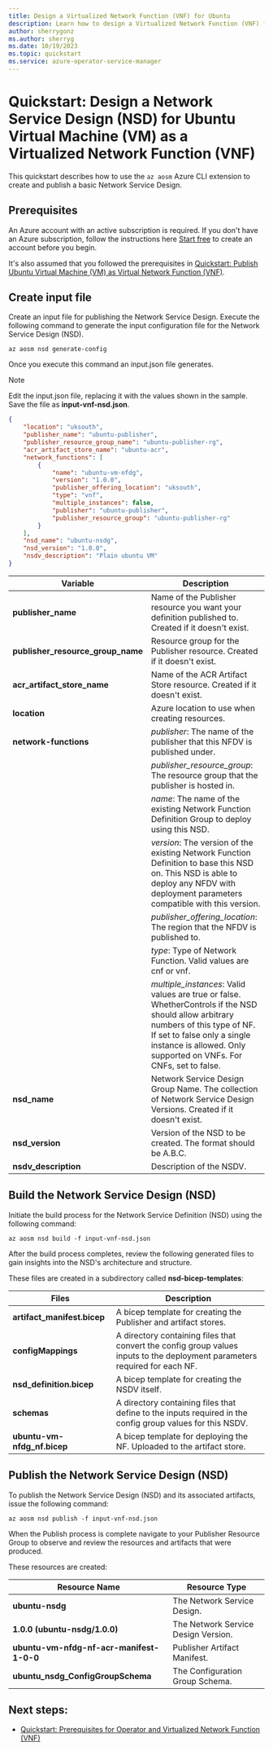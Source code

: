 ```yaml
---
title: Design a Virtualized Network Function (VNF) for Ubuntu
description: Learn how to design a Virtualized Network Function (VNF) for Ubuntu.
author: sherrygonz
ms.author: sherryg
ms.date: 10/19/2023
ms.topic: quickstart
ms.service: azure-operator-service-manager
---
```


# Quickstart: Design a Network Service Design (NSD) for Ubuntu Virtual Machine (VM) as a Virtualized Network Function (VNF)

This quickstart describes how to use the `az aosm` Azure CLI extension to create and publish a basic Network Service Design.

## Prerequisites

An Azure account with an active subscription is required. If you don't have an Azure subscription, follow the instructions here [Start free](https://azure.microsoft.com/free/?WT.mc_id=A261C142F) to create an account before you begin.

It's also assumed that you followed the prerequisites in [Quickstart: Publish Ubuntu Virtual Machine (VM) as Virtual Network Function (VNF)](quickstart-publish-virtualized-network-function-definition.md).

## Create input file

Create an input file for publishing the Network Service Design. Execute the following command to generate the input configuration file for the Network Service Design (NSD).

```azurecli
az aosm nsd generate-config
```

Once you execute this command an input.json file generates.

> [!NOTE]
> Edit the input.json file, replacing it with the values shown in the sample. Save the file as **input-vnf-nsd.json**.

```json
{
    "location": "uksouth",
    "publisher_name": "ubuntu-publisher",
    "publisher_resource_group_name": "ubuntu-publisher-rg",
    "acr_artifact_store_name": "ubuntu-acr",
    "network_functions": [
        {
            "name": "ubuntu-vm-nfdg",
            "version": "1.0.0",
            "publisher_offering_location": "uksouth",
            "type": "vnf",
            "multiple_instances": false,
            "publisher": "ubuntu-publisher",
            "publisher_resource_group": "ubuntu-publisher-rg"
        }
    ],
    "nsd_name": "ubuntu-nsdg",
    "nsd_version": "1.0.0",
    "nsdv_description": "Plain ubuntu VM"
}
```

|Variable  |Description  |
|---------|---------|
|**publisher_name**     |  Name of the Publisher resource you want your definition published to. Created if it doesn't exist.       |
|**publisher_resource_group_name**     |  Resource group for the Publisher resource. Created if it doesn't exist.       |
|**acr_artifact_store_name**     |    Name of the ACR Artifact Store resource. Created if it doesn't exist.     |
|**location**      |      Azure location to use when creating resources.   |
|**network-functions**   |  *publisher*:   The name of the publisher that this NFDV is published under.     |
|   |      *publisher_resource_group*: The resource group that the publisher is hosted in.   | 
|    |   *name*:   The name of the existing Network Function Definition Group to deploy using this NSD.    |
|    |    *version*:   The version of the existing Network Function Definition to base this NSD on. This NSD is able to deploy any NFDV with deployment parameters compatible with this version.   |
|     |     *publisher_offering_location*:  The region that the NFDV is published to.  |
|    |  *type*:   Type of Network Function. Valid values are cnf or vnf.     |
|    |    *multiple_instances*: Valid values are true or false.  WhetherControls if the NSD should allow arbitrary numbers of this type of NF.  If set to false only a single instance is allowed. Only supported on VNFs. For CNFs, set to false.     |
|**nsd_name**     |    Network Service Design Group Name. The collection of Network Service Design Versions. Created if it doesn't exist.     |
|**nsd_version**    |   Version of the NSD to be created. The format should be A.B.C.      |
|**nsdv_description**     |  Description of the NSDV.       |


## Build the Network Service Design (NSD)

Initiate the build process for the Network Service Definition (NSD) using the following command:

```azurecli
az aosm nsd build -f input-vnf-nsd.json
```
After the build process completes, review the following generated files to gain insights into the NSD's architecture and structure. 

These files are created in a subdirectory called **nsd-bicep-templates**:

|Files  |Description  |
|---------|---------|
|**artifact_manifest.bicep**     |   A bicep template for creating the Publisher and artifact stores.      |
|**configMappings**     |      A directory containing files that convert the config group values inputs to the deployment parameters required for each NF.   |
|**nsd_definition.bicep**     |   A bicep template for creating the NSDV itself.      |
|**schemas**    | A directory containing files that define to the inputs required in the config group values for this NSDV.    |
|**ubuntu-vm-nfdg_nf.bicep**    |   A bicep template for deploying the NF.  Uploaded to the artifact store.      |

## Publish the Network Service Design (NSD)

To publish the Network Service Design (NSD) and its associated artifacts, issue the following command:

```azurecli
az aosm nsd publish -f input-vnf-nsd.json
```
When the Publish process is complete navigate to your Publisher Resource Group to observe and review the resources and artifacts that were produced.

These resources are created:

|Resource Name  |Resource Type  |
|---------|---------|
|**ubuntu-nsdg**    |    The Network Service Design.     |
|**1.0.0 (ubuntu-nsdg/1.0.0)**     |   The   Network Service Design Version.    |
|**ubuntu-vm-nfdg-nf-acr-manifest-1-0-0** |Publisher Artifact Manifest.
|**ubuntu_nsdg_ConfigGroupSchema**     |    The Configuration Group Schema.     |

## Next steps:

- [Quickstart: Prerequisites for Operator and Virtualized Network Function (VNF)](quickstart-virtualized-network-function-operator.md)
